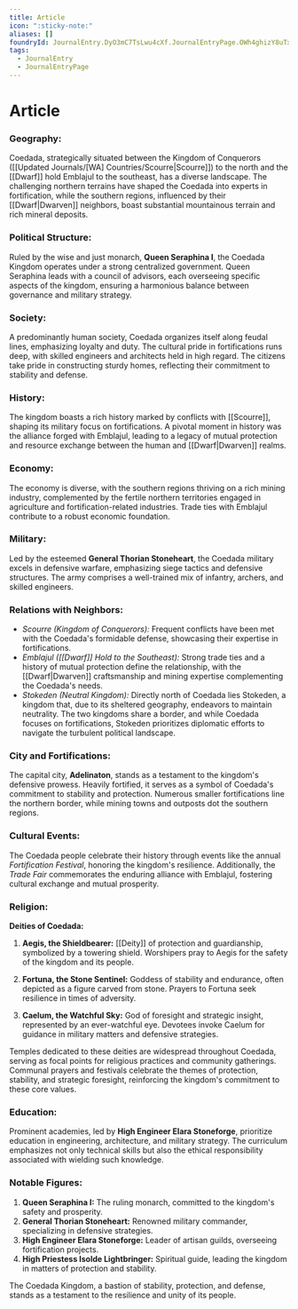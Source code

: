```yaml
---
title: Article
icon: ":sticky-note:"
aliases: []
foundryId: JournalEntry.DyO3mC7TsLwu4cXf.JournalEntryPage.OWh4ghizY8uTxSNz
tags:
  - JournalEntry
  - JournalEntryPage
---
```


# Article
### Geography:

Coedada, strategically situated between the Kingdom of Conquerors ([[Updated Journals/[WA] Countries/Scourre|Scourre]]) to the north and the [[Dwarf]] hold Emblajul to the southeast, has a diverse landscape. The challenging northern terrains have shaped the Coedada into experts in fortification, while the southern regions, influenced by their [[Dwarf|Dwarven]] neighbors, boast substantial mountainous terrain and rich mineral deposits.

### Political Structure:

Ruled by the wise and just monarch, **Queen Seraphina I**, the Coedada Kingdom operates under a strong centralized government. Queen Seraphina leads with a council of advisors, each overseeing specific aspects of the kingdom, ensuring a harmonious balance between governance and military strategy.

### Society:

A predominantly human society, Coedada organizes itself along feudal lines, emphasizing loyalty and duty. The cultural pride in fortifications runs deep, with skilled engineers and architects held in high regard. The citizens take pride in constructing sturdy homes, reflecting their commitment to stability and defense.

### History:

The kingdom boasts a rich history marked by conflicts with [[Scourre]], shaping its military focus on fortifications. A pivotal moment in history was the alliance forged with Emblajul, leading to a legacy of mutual protection and resource exchange between the human and [[Dwarf|Dwarven]] realms.

### Economy:

The economy is diverse, with the southern regions thriving on a rich mining industry, complemented by the fertile northern territories engaged in agriculture and fortification-related industries. Trade ties with Emblajul contribute to a robust economic foundation.

### Military:

Led by the esteemed **General Thorian Stoneheart**, the Coedada military excels in defensive warfare, emphasizing siege tactics and defensive structures. The army comprises a well-trained mix of infantry, archers, and skilled engineers.

### Relations with Neighbors:

*   _Scourre (Kingdom of Conquerors):_ Frequent conflicts have been met with the Coedada's formidable defense, showcasing their expertise in fortifications.
*   _Emblajul ([[Dwarf]] Hold to the Southeast):_ Strong trade ties and a history of mutual protection define the relationship, with the [[Dwarf|Dwarven]] craftsmanship and mining expertise complementing the Coedada's needs.
*   _Stokeden (Neutral Kingdom):_ Directly north of Coedada lies Stokeden, a kingdom that, due to its sheltered geography, endeavors to maintain neutrality. The two kingdoms share a border, and while Coedada focuses on fortifications, Stokeden prioritizes diplomatic efforts to navigate the turbulent political landscape.

### City and Fortifications:

The capital city, **Adelinaton**, stands as a testament to the kingdom's defensive prowess. Heavily fortified, it serves as a symbol of Coedada's commitment to stability and protection. Numerous smaller fortifications line the northern border, while mining towns and outposts dot the southern regions.

### Cultural Events:

The Coedada people celebrate their history through events like the annual _Fortification Festival_, honoring the kingdom's resilience. Additionally, the _Trade Fair_ commemorates the enduring alliance with Emblajul, fostering cultural exchange and mutual prosperity.

### Religion:

**Deities of Coedada:**

1.  **Aegis, the Shieldbearer:** [[Deity]] of protection and guardianship, symbolized by a towering shield. Worshipers pray to Aegis for the safety of the kingdom and its people.
    
2.  **Fortuna, the Stone Sentinel:** Goddess of stability and endurance, often depicted as a figure carved from stone. Prayers to Fortuna seek resilience in times of adversity.
    
3.  **Caelum, the Watchful Sky:** God of foresight and strategic insight, represented by an ever-watchful eye. Devotees invoke Caelum for guidance in military matters and defensive strategies.

Temples dedicated to these deities are widespread throughout Coedada, serving as focal points for religious practices and community gatherings. Communal prayers and festivals celebrate the themes of protection, stability, and strategic foresight, reinforcing the kingdom's commitment to these core values.

### Education:

Prominent academies, led by **High Engineer Elara Stoneforge**, prioritize education in engineering, architecture, and military strategy. The curriculum emphasizes not only technical skills but also the ethical responsibility associated with wielding such knowledge.

### Notable Figures:

1.  **Queen Seraphina I:** The ruling monarch, committed to the kingdom's safety and prosperity.
2.  **General Thorian Stoneheart:** Renowned military commander, specializing in defensive strategies.
3.  **High Engineer Elara Stoneforge:** Leader of artisan guilds, overseeing fortification projects.
4.  **High Priestess Isolde Lightbringer:** Spiritual guide, leading the kingdom in matters of protection and stability.

The Coedada Kingdom, a bastion of stability, protection, and defense, stands as a testament to the resilience and unity of its people.